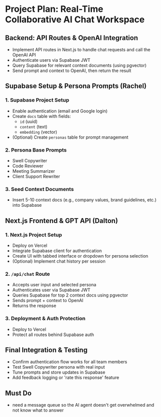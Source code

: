 # Project Plan: Real-Time Collaborative AI Chat Workspace

## Backend: API Routes & OpenAI Integration

- Implement API routes in Next.js to handle chat requests and call the OpenAI API
- Authenticate users via Supabase JWT
- Query Supabase for relevant context documents (using pgvector)
- Send prompt and context to OpenAI, then return the result

## Supabase Setup & Persona Prompts (Rachel)

### 1. Supabase Project Setup

- Enable authentication (email and Google login)
- Create `docs` table with fields:
  - `id` (uuid)
  - `content` (text)
  - `embedding` (vector)
- (Optional) Create `personas` table for prompt management

### 2. Persona Base Prompts

- Swell Copywriter
- Code Reviewer
- Meeting Summarizer
- Client Support Rewriter

### 3. Seed Context Documents

- Insert 5-10 context docs (e.g., company values, brand guidelines, etc.) into Supabase

## Next.js Frontend & GPT API (Dalton)

### 1. Next.js Project Setup

- Deploy on Vercel
- Integrate Supabase client for authentication
- Create UI with tabbed interface or dropdown for persona selection
- (Optional) Implement chat history per session

### 2. `/api/chat` Route

- Accepts user input and selected persona
- Authenticates user via Supabase JWT
- Queries Supabase for top 2 context docs using pgvector
- Sends prompt + context to OpenAI
- Returns the response

### 3. Deployment & Auth Protection

- Deploy to Vercel
- Protect all routes behind Supabase auth

## Final Integration & Testing

- Confirm authentication flow works for all team members
- Test Swell Copywriter persona with real input
- Tune prompts and store updates in Supabase
- Add feedback logging or 'rate this response' feature

## Must Do

- need a message queue so the AI agent doesn't get overwhelmed and not know what to answer
